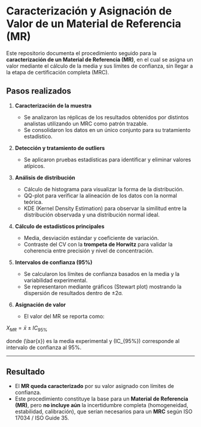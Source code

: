 # Caracterización y Asignación de Valor de un Material de Referencia (MR)

Este repositorio documenta el procedimiento seguido para la **caracterización de un Material de Referencia (MR)**, en el cual se asigna un valor mediante el cálculo de la media y sus límites de confianza, sin llegar a la etapa de certificación completa (MRC).

## Pasos realizados

1. **Caracterización de la muestra**  
   - Se analizaron las réplicas de los resultados obtenidos por distintos analistas utilizando un MRC como patrón trazable.  
   - Se consolidaron los datos en un único conjunto para su tratamiento estadístico.

2. **Detección y tratamiento de outliers**  
   - Se aplicaron pruebas estadísticas para identificar y eliminar valores atípicos.  

3. **Análisis de distribución**  
   - Cálculo de histograma para visualizar la forma de la distribución.  
   - QQ-plot para verificar la alineación de los datos con la normal teórica.  
   - KDE (Kernel Density Estimation) para observar la similitud entre la distribución observada y una distribución normal ideal.  

4. **Cálculo de estadísticos principales**  
   - Media, desviación estándar y coeficiente de variación.  
   - Contraste del CV con la **trompeta de Horwitz** para validar la coherencia entre precisión y nivel de concentración.

5. **Intervalos de confianza (95%)**  
   - Se calcularon los límites de confianza basados en la media y la variabilidad experimental.  
   - Se representaron mediante gráficos (Stewart plot) mostrando la dispersión de resultados dentro de ±2σ.

6. **Asignación de valor**  
   - El valor del MR se reporta como:  

$X_{MR} = \bar{x} \; \pm \; IC_{95\%}$

   donde \(\bar{x}\) es la media experimental y \(IC_{95\%}\) corresponde al intervalo de confianza al 95%.

---

## Resultado

- El **MR queda caracterizado** por su valor asignado con límites de confianza.  
- Este procedimiento constituye la base para un **Material de Referencia (MR)**, pero **no incluye aún** la incertidumbre completa (homogeneidad, estabilidad, calibración), que serían necesarios para un **MRC** según ISO 17034 / ISO Guide 35.
